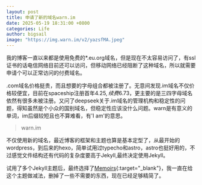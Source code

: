 ```yaml
---
layout: post
title: 申请了新的域名warn.im
date: 2025-05-19 18:31:00 +0800
categories: Life
author: bigsail
image: "https://img.warn.im/v2/yazsfMA.jpeg"
---
```

我的博客一直以来都是使用免费的*.eu.org域名，但是现在不太容易访问了，有ssl证书的话电信网络目前还可以访问，但移动网络已经阻断了这种域名，所以就需要申请个可以正常访问的付费域名。

.com域名价格挺贵，而且想要的字母组合都被注册了。无意间发现.im域名不仅价格较便宜，目前在spaceship注册首年$4.25,续费$6.73，更主要的是三四字母域名依然有很多未被注册。又问了deepseek关于.im域名的管理机构和稳定性的问题，得知虽然是个小众的国别域名，但稳定性应该没什么问题。warn是有意义的单词，im后缀较短且也不算难看，有'I am'的意思。

> warn.im

不仅使用新的域名，最近博客的框架和主题也算是基本定型了，从最开始的wordpress，到后来的hexo，简单试用过typecho和astro，astro也挺好用的，不过感觉文件结构还有代码的复杂度要高于Jekyll,最终决定使用Jekyll。

试用了多个Jekyll主题后，最终选择了[Memoirs](https://github.com/wowthemesnet/jekyll-theme-memoirs){:target="_blank"}，我一直在给这个主题做减法，删掉了一些不需要的东西，现在已经足够精简了。
